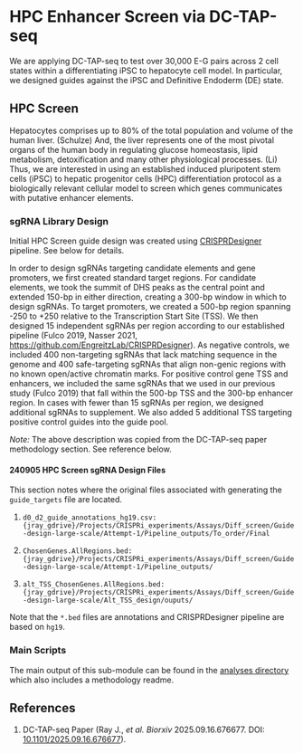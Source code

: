# HPC Enhancer Screen via DC-TAP-seq

We are applying DC-TAP-seq to test over 30,000 E-G pairs across 2 cell states
within a differentiating iPSC to hepatocyte cell model. In particular,
we designed guides against the iPSC and Definitive Endoderm (DE) state.

## HPC Screen

Hepatocytes comprises up to 80% of the total population and volume of the
human liver. (Schulze) And, the liver represents one of the most pivotal
organs of the human body in regulating glucose homeostasis, lipid metabolism,
detoxification and many other physiological processes. (Li) Thus, we are
interested in using an established induced pluripotent stem cells (iPSC)
to hepatic progenitor cells (HPC) differentiation protocol as a biologically
relevant cellular model to screen which genes communicates with putative
enhancer elements.

### sgRNA Library Design

Initial HPC Screen guide design was created using
[CRISPRDesigner](https://github.com/EngreitzLab/CRISPRDesigner)
pipeline. See below for details.

In order to design sgRNAs targeting candidate elements and gene promoters,
we first created standard target regions. For candidate elements, we took
the summit of DHS peaks as the central point and extended 150-bp in either
direction, creating a 300-bp window in which to design sgRNAs. To target
promoters, we created a 500-bp region spanning -250 to +250 relative to the
Transcription Start Site (TSS). We then designed 15 independent sgRNAs per
region according to our established pipeline (Fulco 2019, Nasser 2021,
<https://github.com/EngreitzLab/CRISPRDesigner>). As negative controls, we
included 400 non-targeting sgRNAs that lack matching sequence in the genome
and 400 safe-targeting sgRNAs that align non-genic regions with no known
open/active chromatin marks. For positive control gene TSS and enhancers,
we included the same sgRNAs that we used in our previous study (Fulco 2019)
that fall within the 500-bp TSS and the 300-bp enhancer region. In cases with
fewer than 15 sgRNAs per region, we designed additional sgRNAs to supplement.
We also added 5 additional TSS targeting positive control guides into
the guide pool.

_Note:_ The above description was copied from the DC-TAP-seq paper
methodology section. See reference below.

#### 240905 HPC Screen sgRNA Design Files

This section notes where the original files associated with generating
the `guide_targets` file are located.

1. `d0_d2_guide_annotations_hg19.csv: {jray_gdrive}/Projects/CRISPRi_experiments/Assays/Diff_screen/Guide-design-large-scale/Attempt-1/Pipeline_outputs/To_order/Final`

2. `ChosenGenes.AllRegions.bed: {jray_gdrive}/Projects/CRISPRi_experiments/Assays/Diff_screen/Guide-design-large-scale/Attempt-1/Pipeline_outputs/`

3. `alt_TSS_ChosenGenes.AllRegions.bed: {jray_gdrive}/Projects/CRISPRi_experiments/Assays/Diff_screen/Guide-design-large-scale/Alt_TSS_design/ouputs/`

Note that the `*.bed` files are annotations and CRISPRDesigner pipeline are
based on `hg19`.

### Main Scripts

The main output of this sub-module can be found in the
[analyses directory](./analyses/2024-09-05/) which also includes a
methodology readme.

## References

1. DC-TAP-seq Paper (Ray J., _et al. Biorxiv_ 2025.09.16.676677.
   DOI: [10.1101/2025.09.16.676677](https://doi.org/10.1101/2025.09.16.676677)).

